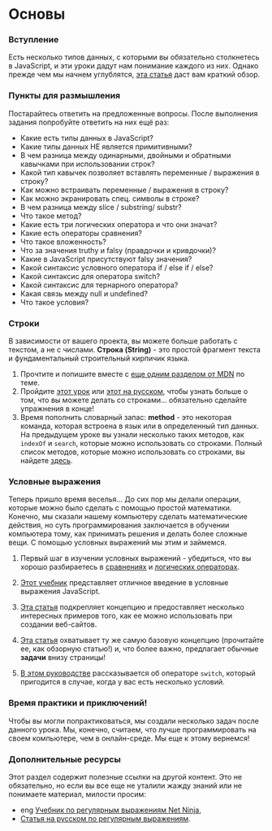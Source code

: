 # Основы

### Вступление

Есть несколько типов данных, с которыми вы обязательно столкнетесь в JavaScript, и эти уроки дадут нам понимание каждого из них. Однако прежде чем мы начнем углублятся, [эта статья](https://learn.javascript.ru/types-intro) даст вам краткий обзор.

### Пункты для размышления

Постарайтесь ответить на предложенные вопросы. После выполнения задания попробуйте ответить на них ещё раз:

- Какие есть типы данных в JavaScript?
- Какие типы данных НЕ является примитивными?
- В чем разница между одинарными, двойными и обратными кавычками при использовании строк?
- Какой тип кавычек позволяет вставлять переменные / выражения в строку?
- Как можно встраивать переменные / выражения в строку?
- Как можно экранировать спец. символы в строке?
- В чем разница между slice / substring/ substr?
- Что такое метод?
- Какие есть три логических оператора и что они значат?
- Какие есть операторы сравнения?
- Что такое вложенность?
- Что за значения truthy и falsy (правдочки и кривдочки)?
- Какие в JavaScript присутствуют falsy значения?
- Какой синтаксис условного оператора if / else if / else?
- Какой синтаксис для оператора switch?
- Какой синтаксис для тернарного оператора?
- Какая связь между null и undefined?
- Что такое условия?

### Строки

В зависимости от вашего проекта, вы можете больше работать с текстом, а не с числами. **Строка (String)** - это простой фрагмент текста и фундаментальный строительный кирпичик языка.

1. Прочтите и попишите вместе с [еще одним разделом от MDN](https://developer.mozilla.org/ru/docs/Learn/JavaScript/%D0%9F%D0%B5%D1%80%D0%B2%D1%8B%D0%B5_%D1%88%D0%B0%D0%B3%D0%B8/%D0%A1%D1%82%D1%80%D0%BE%D0%BA%D0%B8) по теме.
2. Пройдите [этот урок](https://www.w3schools.com/js/js_string_methods.asp) или [этот на русском](https://learn.javascript.ru/string), чтобы узнать больше о том, что вы можете делать со строками... обязательно cделайте упражнения в конце!
3. Время пополнить словарный запас: **method** - это некоторая команда, которая встроена в язык или в определенный тип данных. На предыдущем уроке вы узнали несколько таких методов, как `indexOf` и `search`, которые можно использовать со строками. Полный список методов, которые можно использовать со строками, вы найдете [здесь](https://developer.mozilla.org/ru/docs/Web/JavaScript/Reference/Global_Objects/String).

### Условные выражения

Теперь пришло время веселья... До сих пор мы делали операции, которые можно было сделать с помощью простой математики. Конечно, мы сказали нашему компьютеру сделать математические действия, но суть программирования заключается в обучении компьютера тому, как принимать решения и делать более сложные вещи. С помощью условных выражений мы этим и займемся.

1. Первый шаг в изучении условных выражений - убедиться, что вы хорошо разбираетесь в [сравнениях](https://learn.javascript.ru/comparison) и [логических операторах](https://learn.javascript.ru/logical-ops).

2. [Этот учебник](https://www.w3schools.com/js/js_if_else.asp) представляет отличное введение в условные выражения JavaScript.

3. [Эта статья](https://developer.mozilla.org/ru/docs/Learn/JavaScript/Building_blocks/conditionals) подкрепляет концепцию и предоставляет несколько интересных примеров того, как ее можно использовать при создании веб-сайтов.

4. [Эта статья](https://learn.javascript.ru/ifelse) охватывает ту же самую базовую концепцию (прочитайте ее, как обзорную статью!) и, что более важно, предлагает обычные **задачи** внизу страницы!

5. [В этом руководстве](https://learn.javascript.ru/switch) рассказывается об операторе `switch`, который пригодится в случае, когда у вас есть несколько условий.

### Время практики и приключений!

Чтобы вы могли попрактиковаться, мы создали несколько задач после данного урока. Мы, конечно, считаем, что лучше программировать на своем компьютере, чем в онлайн-среде. Мы еще к этому вернемся!

### Дополнительные ресурсы

Этот раздел содержит полезные ссылки на другой контент. Это не обязательно, но если вы все еще не уталили жажду знаний или не понимаете материал, милости просим:

- <span class="btn-fill btn btn-xs btn-success">eng</span> [Учебник по регулярным выражениям Net Ninja](https://www.youtube.com/playlist?list=PL4cUxeGkcC9g6m_6Sld9Q4jzqdqHd2HiD),
- [Статья на русском по регулярным выражениям](https://learn.javascript.ru/regular-expressions-javascript).
